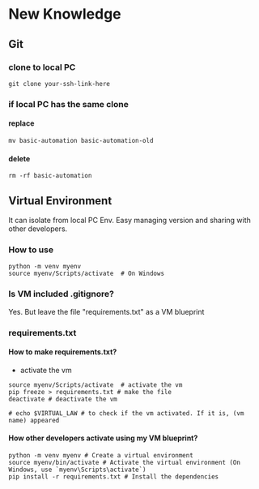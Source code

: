 
# New Knowledge

## Git
### clone to local PC
```
git clone your-ssh-link-here
```
### if local PC has the same clone
#### replace
```
mv basic-automation basic-automation-old
```
#### delete 
```
rm -rf basic-automation
```

## Virtual Environment
It can isolate from local PC Env. Easy managing version and sharing with other developers.
### How to use
```
python -m venv myenv
source myenv/Scripts/activate  # On Windows
```
### Is VM included .gitignore?
Yes. But leave the file "requirements.txt" as a VM blueprint

###  requirements.txt
#### How to make requirements.txt?
- activate the vm
```
source myenv/Scripts/activate  # activate the vm
pip freeze > requirements.txt # make the file
deactivate # deactivate the vm

# echo $VIRTUAL_LAW # to check if the vm activated. If it is, (vm name) appeared
```
#### How other developers activate using my VM blueprint?
```
python -m venv myenv # Create a virtual environment
source myenv/bin/activate # Activate the virtual environment (On Windows, use `myenv\Scripts\activate`)
pip install -r requirements.txt # Install the dependencies
```


